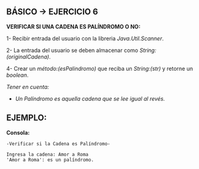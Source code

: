 <h2>BÁSICO -> EJERCICIO 6</h2>

**VERIFICAR SI UNA CADENA ES PALÍNDROMO O NO:**

1- Recibir entrada del usuario con la libreria *Java.Util.Scanner*.

2- La entrada del usuario se deben almacenar como *String:(originalCadena)*.

4- Crear un *método:(esPalindromo)* que reciba un *String:(str)* y retorne un *boolean*.

*Tener en cuenta:*
* *Un Palíndromo es aquella cadena que se lee igual al revés.*

<h2>EJEMPLO:</h2>

**Consola:**

```
-Verificar si la Cadena es Palíndromo-

Ingresa la cadena: Amor a Roma
'Amor a Roma': es un palíndromo.
```